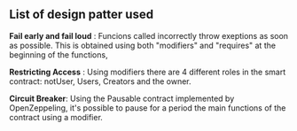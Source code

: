 ## List of design patter used

**Fail early and fail loud** : Funcions called incorrectly throw exeptions as soon as possible. This is obtained using both "modifiers" and "requires" at the beginning of the functions,

**Restricting Access** : Using modifiers there are 4 different roles in the smart contract: notUser, Users, Creators and the owner.

**Circuit Breaker**: Using the Pausable contract implemented by OpenZeppeling, it's possible to pause for a period the main functions of the  contract using a modifier.